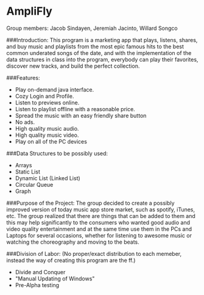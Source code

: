 # AmpliFly

Group members: Jacob Sindayen, Jeremiah Jacinto, Willard Songco

###Introduction:
This program is a marketing app that plays, listens, shares, and buy music and playlists from the most epic famous hits to the best common underated songs of the date, and with the implementation of the data structures in class into the program, everybody can play their favorites, discover new tracks, and build the perfect collection.

###Features:
- Play on-demand java interface.
- Cozy Login and Profile.
- Listen to previews online.
- Listen to playlist offline with a reasonable price.
- Spread the music with an easy friendly share button 
- No ads.
- High quality music audio.
- High quality music video.
- Play on all of the PC devices 

###Data Structures to be possibly used:
- Arrays
- Static List
- Dynamic List (Linked List)
- Circular Queue
- Graph
 
###Purpose of the Project:
The group decided to create a possibly improved version of today music app store market, such as spotify, iTunes, etc. The group realized that there are things that can be added to them and this may help significantly to the consumers who wanted good audio and video quality entertainment and at the same time use them in the PCs and Laptops for several occasions, whether for listening to awesome music or watching the choreography and moving to the beats.

###Division of Labor:
(No proper/exact distribution to each memeber, instead the way of creating this program are the ff.)
- Divide and Conquer
- "Manual Updating of Windows"
- Pre-Alpha testing
